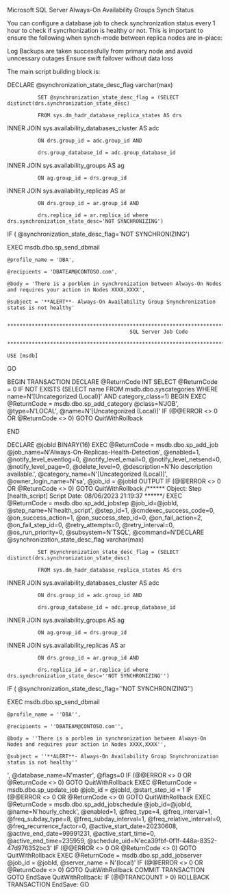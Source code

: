 Microsoft SQL Server Always-On Availability Groups Synch Status

You can configure a database job to check synchronization status every 1 hour to check if syncrhonization is healthy or not.  This is important to ensure the following when synch-mode between replica nodes are in-place:

Log Backups are taken successfully from primary node and avoid unncessary outages
Ensure swift failover without data loss



The main script building block is:


DECLARE @synchronization_state_desc_flag varchar(max)

 

              SET @synchronization_state_desc_flag = (SELECT distinct(drs.synchronization_state_desc)

              FROM sys.dm_hadr_database_replica_states AS drs

INNER JOIN sys.availability_databases_cluster AS adc

              ON drs.group_id = adc.group_id AND

              drs.group_database_id = adc.group_database_id

INNER JOIN sys.availability_groups AS ag

              ON ag.group_id = drs.group_id

INNER JOIN sys.availability_replicas AS ar

              ON drs.group_id = ar.group_id AND

              drs.replica_id = ar.replica_id where drs.synchronization_state_desc='NOT SYNCHRONIZING')

 

IF ( @synchronization_state_desc_flag='NOT SYNCHRONIZING')

   EXEC msdb.dbo.sp_send_dbmail

    @profile_name = 'DBA',

    @recipients = 'DBATEAM@CONTOSO.com',

    @body = 'There is a porblem in synchronization between Always-On Nodes and requires your action in Nodes XXXX,XXXX',

    @subject = '**ALERT**- Always-On Availability Group Snynchronization status is not healthy'
    
    
    **********************************************************************************************************************************
                                            SQL Server Job Code
                                           
    ************************************************************************************************************************************
    
    USE [msdb]
GO

BEGIN TRANSACTION
DECLARE @ReturnCode INT
SELECT @ReturnCode = 0
IF NOT EXISTS (SELECT name FROM msdb.dbo.syscategories WHERE name=N'[Uncategorized (Local)]' AND category_class=1)
BEGIN
EXEC @ReturnCode = msdb.dbo.sp_add_category @class=N'JOB', @type=N'LOCAL', @name=N'[Uncategorized (Local)]'
IF (@@ERROR <> 0 OR @ReturnCode <> 0) GOTO QuitWithRollback

END

DECLARE @jobId BINARY(16)
EXEC @ReturnCode =  msdb.dbo.sp_add_job @job_name=N'Always-On-Replicas-Health-Detection', 
		@enabled=1, 
		@notify_level_eventlog=0, 
		@notify_level_email=0, 
		@notify_level_netsend=0, 
		@notify_level_page=0, 
		@delete_level=0, 
		@description=N'No description available.', 
		@category_name=N'[Uncategorized (Local)]', 
		@owner_login_name=N'sa', @job_id = @jobId OUTPUT
IF (@@ERROR <> 0 OR @ReturnCode <> 0) GOTO QuitWithRollback
/****** Object:  Step [health_script]    Script Date: 08/06/2023 21:19:37 ******/
EXEC @ReturnCode = msdb.dbo.sp_add_jobstep @job_id=@jobId, @step_name=N'health_script', 
		@step_id=1, 
		@cmdexec_success_code=0, 
		@on_success_action=1, 
		@on_success_step_id=0, 
		@on_fail_action=2, 
		@on_fail_step_id=0, 
		@retry_attempts=0, 
		@retry_interval=0, 
		@os_run_priority=0, @subsystem=N'TSQL', 
		@command=N'DECLARE @synchronization_state_desc_flag varchar(max)

 

              SET @synchronization_state_desc_flag = (SELECT distinct(drs.synchronization_state_desc)

              FROM sys.dm_hadr_database_replica_states AS drs

INNER JOIN sys.availability_databases_cluster AS adc

              ON drs.group_id = adc.group_id AND

              drs.group_database_id = adc.group_database_id

INNER JOIN sys.availability_groups AS ag

              ON ag.group_id = drs.group_id

INNER JOIN sys.availability_replicas AS ar

              ON drs.group_id = ar.group_id AND

              drs.replica_id = ar.replica_id where drs.synchronization_state_desc=''NOT SYNCHRONIZING'')

 

IF ( @synchronization_state_desc_flag=''NOT SYNCHRONIZING'')

   EXEC msdb.dbo.sp_send_dbmail

    @profile_name = ''DBA'',

    @recipients = ''DBATEAM@CONTOSO.com'',

    @body = ''There is a porblem in synchronization between Always-On Nodes and requires your action in Nodes XXXX,XXXX'',

    @subject = ''**ALERT**- Always-On Availability Group Snynchronization status is not healthy''




', 
		@database_name=N'master', 
		@flags=0
IF (@@ERROR <> 0 OR @ReturnCode <> 0) GOTO QuitWithRollback
EXEC @ReturnCode = msdb.dbo.sp_update_job @job_id = @jobId, @start_step_id = 1
IF (@@ERROR <> 0 OR @ReturnCode <> 0) GOTO QuitWithRollback
EXEC @ReturnCode = msdb.dbo.sp_add_jobschedule @job_id=@jobId, @name=N'hourly_check', 
		@enabled=1, 
		@freq_type=4, 
		@freq_interval=1, 
		@freq_subday_type=8, 
		@freq_subday_interval=1, 
		@freq_relative_interval=0, 
		@freq_recurrence_factor=0, 
		@active_start_date=20230608, 
		@active_end_date=99991231, 
		@active_start_time=0, 
		@active_end_time=235959, 
		@schedule_uid=N'eca39fbf-0f1f-448a-8352-47d976352bc3'
IF (@@ERROR <> 0 OR @ReturnCode <> 0) GOTO QuitWithRollback
EXEC @ReturnCode = msdb.dbo.sp_add_jobserver @job_id = @jobId, @server_name = N'(local)'
IF (@@ERROR <> 0 OR @ReturnCode <> 0) GOTO QuitWithRollback
COMMIT TRANSACTION
GOTO EndSave
QuitWithRollback:
    IF (@@TRANCOUNT > 0) ROLLBACK TRANSACTION
EndSave:
GO





    
    
    
    
    
    
    
    
    
    
    
    
    
    
    
    
    
    
    
    
    
    
    
    
    
    
    
    
